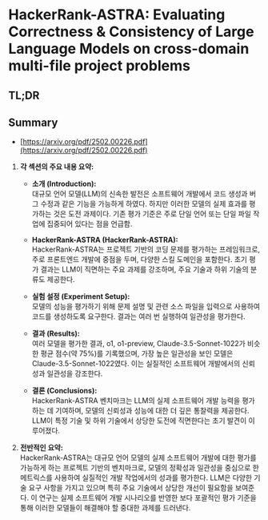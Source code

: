 # HackerRank-ASTRA: Evaluating Correctness & Consistency of Large Language Models on cross-domain multi-file project problems
## TL;DR
## Summary
- [https://arxiv.org/pdf/2502.00226.pdf](https://arxiv.org/pdf/2502.00226.pdf)

1. **각 섹션의 주요 내용 요약:**

   - **소개 (Introduction):**  
     대규모 언어 모델(LLM)의 신속한 발전은 소프트웨어 개발에서 코드 생성과 버그 수정과 같은 기능을 가능하게 하였다. 하지만 이러한 모델의 실제 효과를 평가하는 것은 도전 과제이다. 기존 평가 기준은 주로 단일 언어 또는 단일 파일 작업에 집중되어 있다는 점을 언급함. 

   - **HackerRank-ASTRA (HackerRank-ASTRA):**  
     HackerRank-ASTRA는 프로젝트 기반의 코딩 문제를 평가하는 프레임워크로, 주로 프론트엔드 개발에 중점을 두며, 다양한 스킬 도메인을 포함한다. 초기 평가 결과는 LLM이 직면하는 주요 과제를 강조하며, 주요 기술과 하위 기술의 분류도 제공한다.  

   - **실험 설정 (Experiment Setup):**  
     모델의 성능을 평가하기 위해 문제 설명 및 관련 소스 파일을 입력으로 사용하여 코드를 생성하도록 요구한다. 결과는 여러 번 실행하여 일관성을 평가한다. 

   - **결과 (Results):**  
     여러 모델을 평가한 결과, o1, o1-preview, Claude-3.5-Sonnet-1022가 비슷한 평균 점수(약 75%)를 기록했으며, 가장 높은 일관성을 보인 모델은 Claude-3.5-Sonnet-1022였다. 이는 실질적인 소프트웨어 개발에서의 신뢰성과 일관성을 강조한다.  

   - **결론 (Conclusions):**  
     HackerRank-ASTRA 벤치마크는 LLM의 실제 소프트웨어 개발 능력을 평가하는 데 기여하며, 모델의 신뢰성과 성능에 대한 더 깊은 통찰력을 제공한다. LLM이 특정 기술 및 하위 기술에서 상당한 도전에 직면한다는 초기 발견이 이루어졌다.  

2. **전반적인 요약:**  
   HackerRank-ASTRA는 대규모 언어 모델의 실제 소프트웨어 개발에 대한 평가를 가능하게 하는 프로젝트 기반의 벤치마크로, 모델의 정확성과 일관성을 중심으로 한 메트릭스를 사용하여 실질적인 개발 작업에서의 성과를 평가한다. LLM은 다양한 기술 요구 사항을 가지고 있으며 특히 주요 기술에서 상당한 개선이 필요함을 보여준다. 이 연구는 실제 소프트웨어 개발 시나리오를 반영한 보다 포괄적인 평가 기준을 통해 이러한 모델들이 해결해야 할 중대한 과제를 드러낸다.